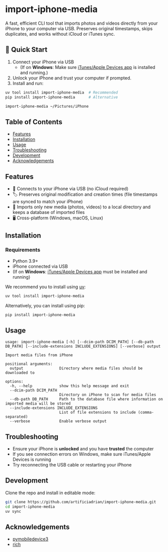 # import-iphone-media

A fast, efficient CLI tool that imports photos and videos directly from your iPhone to your computer via USB. Preserves original timestamps, skips duplicates, and works without iCloud or iTunes sync.

## 🚀 Quick Start

1. Connect your iPhone via USB
   - (If on **Windows**: Make sure [iTunes/Apple Devices app](https://support.apple.com/en-us/HT210384) is installed and running.)
2. Unlock your iPhone and trust your computer if prompted.
3. Install and run:

```sh
uv tool install import-iphone-media  # Recommended
pip install import-iphone-media      # Alternative

import-iphone-media ~/Pictures/iPhone
```

## Table of Contents

- [Features](#features)
- [Installation](#installation)
- [Usage](#usage)
- [Troubleshooting](#troubleshooting)
- [Development](#development)
- [Acknowledgements](#acknowledgements)

## Features

- 📱 Connects to your iPhone via USB (no iCloud required)
- 🏷️ Preserves original modification and creation times (file timestamps are synced to match your iPhone)
- 📂 Imports only new media (photos, videos) to a local directory and keeps a database of imported files
- 🖥️ Cross-platform (Windows, macOS, Linux)

## Installation

### Requirements

- Python 3.9+
- iPhone connected via USB
- (If on **Windows**: [iTunes/Apple Devices app](https://support.apple.com/en-us/HT210384) must be installed and running)

We recommend you to install using [uv](https://github.com/astral-sh/uv):

```sh
uv tool install import-iphone-media
```

Alternatively, you can install using pip:

```sh
pip install import-iphone-media
```

## Usage

```
usage: import-iphone-media [-h] [--dcim-path DCIM_PATH] [--db-path DB_PATH] [--include-extensions INCLUDE_EXTENSIONS] [--verbose] output

Import media files from iPhone

positional arguments:
  output                Directory where media files should be downloaded to

options:
  -h, --help            show this help message and exit
  --dcim-path DCIM_PATH
                        Directory on iPhone to scan for media files
  --db-path DB_PATH     Path to the database file where information on imported media will be stored
  --include-extensions INCLUDE_EXTENSIONS
                        List of file extensions to include (comma-separated)
  --verbose             Enable verbose output
```

## Troubleshooting

- Ensure your iPhone is **unlocked** and you have **trusted** the computer
- If you see connection errors on Windows, make sure iTunes/Apple Devices is running
- Try reconnecting the USB cable or restarting your iPhone

## Development

Clone the repo and install in editable mode:

```sh
git clone https://github.com/artificiadrian/import-iphone-media.git
cd import-iphone-media
uv sync
```

## Acknowledgements

- [pymobiledevice3](https://github.com/doronz88/pymobiledevice3)
- [rich](https://github.com/Textualize/rich)
